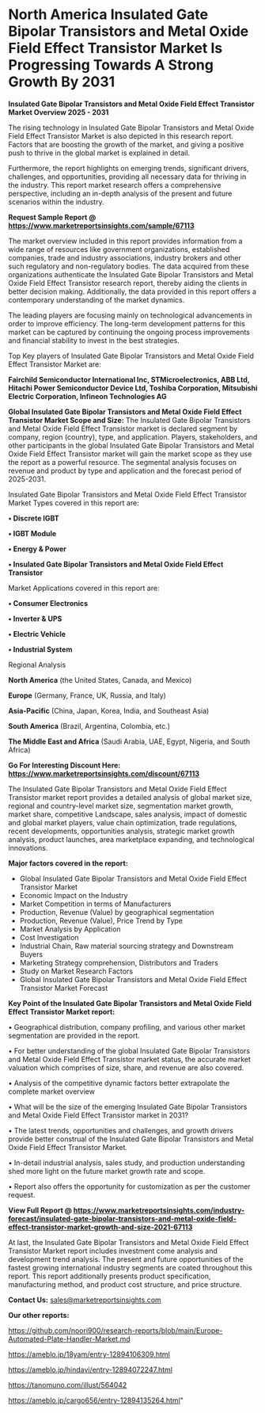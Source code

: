 # North America Insulated Gate Bipolar Transistors and Metal Oxide Field Effect Transistor Market Is Progressing Towards A Strong Growth By 2031

<Strong> Insulated Gate Bipolar Transistors and Metal Oxide Field Effect Transistor Market Overview 2025 - 2031</strong>

The rising technology in Insulated Gate Bipolar Transistors and Metal Oxide Field Effect Transistor Market is also depicted in this research report. Factors that are boosting the growth of the market, and giving a positive push to thrive in the global market is explained in detail.

Furthermore, the report highlights on emerging trends, significant drivers, challenges, and opportunities, providing all necessary data for thriving in the industry. This report market research offers a comprehensive perspective, including an in-depth analysis of the present and future scenarios within the industry.

<strong>Request Sample Report @ <a href=https://www.marketreportsinsights.com/sample/67113>https://www.marketreportsinsights.com/sample/67113</a></strong>

The market overview included in this report provides information from a wide range of resources like government organizations, established companies, trade and industry associations, industry brokers and other such regulatory and non-regulatory bodies. The data acquired from these organizations authenticate the Insulated Gate Bipolar Transistors and Metal Oxide Field Effect Transistor research report, thereby aiding the clients in better decision making. Additionally, the data provided in this report offers a contemporary understanding of the market dynamics.

The leading players are focusing mainly on technological advancements in order to improve efficiency. The long-term development patterns for this market can be captured by continuing the ongoing process improvements and financial stability to invest in the best strategies.

Top Key players of Insulated Gate Bipolar Transistors and Metal Oxide Field Effect Transistor Market are:

<strong>Fairchild Semiconductor International Inc, STMicroelectronics, ABB Ltd, Hitachi Power Semiconductor Device Ltd, Toshiba Corporation, Mitsubishi Electric Corporation, Infineon Technologies AG</strong>

<strong><b>Global Insulated Gate Bipolar Transistors and Metal Oxide Field Effect Transistor Market Scope and Size:</b></strong>
The Insulated Gate Bipolar Transistors and Metal Oxide Field Effect Transistor market is declared segment by company, region (country), type, and application. Players, stakeholders, and other participants in the global Insulated Gate Bipolar Transistors and Metal Oxide Field Effect Transistor market will gain the market scope as they use the report as a powerful resource. The segmental analysis focuses on revenue and product by type and application and the forecast period of 2025-2031.

Insulated Gate Bipolar Transistors and Metal Oxide Field Effect Transistor Market Types covered in this report are:

<strong>• Discrete IGBT

• IGBT Module

• Energy & Power

• Insulated Gate Bipolar Transistors and Metal Oxide Field Effect Transistor</strong>

Market Applications covered in this report are:

<strong>• Consumer Electronics

• Inverter & UPS

• Electric Vehicle

• Industrial System</strong> 

Regional Analysis

<strong>North America</strong> (the United States, Canada, and Mexico)

<strong>Europe</strong> (Germany, France, UK, Russia, and Italy)

<strong>Asia-Pacific</strong> (China, Japan, Korea, India, and Southeast Asia)

<strong>South America</strong> (Brazil, Argentina, Colombia, etc.)

<strong>The Middle East and Africa</strong> (Saudi Arabia, UAE, Egypt, Nigeria, and South Africa)

<strong>Go For Interesting Discount Here: <a href=https://www.marketreportsinsights.com/discount/67113>https://www.marketreportsinsights.com/discount/67113</a></strong>

The Insulated Gate Bipolar Transistors and Metal Oxide Field Effect Transistor market report provides a detailed analysis of global market size, regional and country-level market size, segmentation market growth, market share, competitive Landscape, sales analysis, impact of domestic and global market players, value chain optimization, trade regulations, recent developments, opportunities analysis, strategic market growth analysis, product launches, area marketplace expanding, and technological innovations.

<strong><b>Major factors covered in the report:</b></strong>
<ul>
  <li>Global Insulated Gate Bipolar Transistors and Metal Oxide Field Effect Transistor Market </li>
  <li>Economic Impact on the Industry</li>
  <li>Market Competition in terms of Manufacturers</li>
  <li>Production, Revenue (Value) by geographical segmentation</li>
  <li>Production, Revenue (Value), Price Trend by Type</li>
  <li>Market Analysis by Application</li>
  <li>Cost Investigation</li>
  <li>Industrial Chain, Raw material sourcing strategy and Downstream Buyers</li>
  <li>Marketing Strategy comprehension, Distributors and Traders</li>
  <li>Study on Market Research Factors</li>
  <li>Global Insulated Gate Bipolar Transistors and Metal Oxide Field Effect Transistor Market Forecast</li>
</ul>

<strong><b>Key Point of the Insulated Gate Bipolar Transistors and Metal Oxide Field Effect Transistor Market report:</b></strong>

• Geographical distribution, company profiling, and various other market segmentation are provided in the report.

• For better understanding of the global Insulated Gate Bipolar Transistors and Metal Oxide Field Effect Transistor market status, the accurate market valuation which comprises of size, share, and revenue are also covered.

• Analysis of the competitive dynamic factors better extrapolate the complete market overview

• What will be the size of the emerging Insulated Gate Bipolar Transistors and Metal Oxide Field Effect Transistor market in 2031?

• The latest trends, opportunities and challenges, and growth drivers provide better construal of the Insulated Gate Bipolar Transistors and Metal Oxide Field Effect Transistor Market.

• In-detail industrial analysis, sales study, and production understanding shed more light on the future market growth rate and scope.

• Report also offers the opportunity for customization as per the customer request.

<strong><b>View Full Report @ <a href=https://www.marketreportsinsights.com/industry-forecast/insulated-gate-bipolar-transistors-and-metal-oxide-field-effect-transistor-market-growth-and-size-2021-67113>https://www.marketreportsinsights.com/industry-forecast/insulated-gate-bipolar-transistors-and-metal-oxide-field-effect-transistor-market-growth-and-size-2021-67113</a></b></strong>


At last, the Insulated Gate Bipolar Transistors and Metal Oxide Field Effect Transistor Market report includes investment come analysis and development trend analysis. The present and future opportunities of the fastest growing international industry segments are coated throughout this report. This report additionally presents product specification, manufacturing method, and product cost structure, and price structure.

<strong>Contact Us:</strong>
sales@marketreportsinsights.com

<strong>Our other reports:</strong>

<a href=https://github.com/noori900/research-reports/blob/main/Europe-Automated-Plate-Handler-Market.md>https://github.com/noori900/research-reports/blob/main/Europe-Automated-Plate-Handler-Market.md</a>

<a href=https://ameblo.jp/18yam/entry-12894106309.html>https://ameblo.jp/18yam/entry-12894106309.html</a>

<a href=https://ameblo.jp/hindavi/entry-12894072247.html>https://ameblo.jp/hindavi/entry-12894072247.html</a>

<a href=https://tanomuno.com/illust/564042>https://tanomuno.com/illust/564042</a>

<a href=https://ameblo.jp/cargo656/entry-12894135264.html>https://ameblo.jp/cargo656/entry-12894135264.html</a>"
